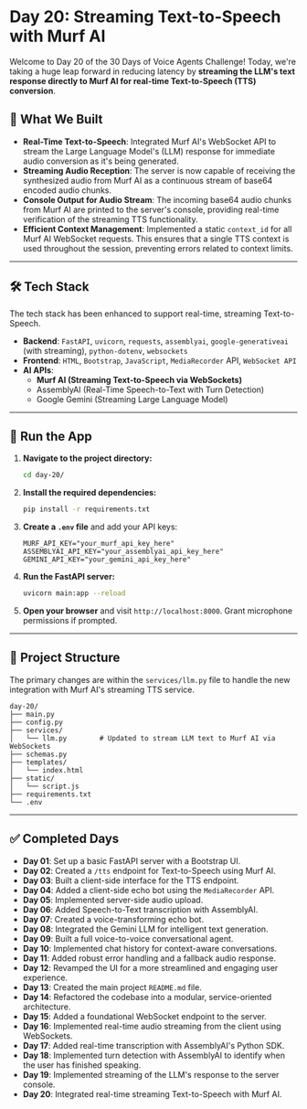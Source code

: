 # Day 20: Streaming Text-to-Speech with Murf AI

Welcome to Day 20 of the 30 Days of Voice Agents Challenge\! Today, we're taking a huge leap forward in reducing latency by **streaming the LLM's text response directly to Murf AI for real-time Text-to-Speech (TTS) conversion**.

## 🧠 What We Built

  * **Real-Time Text-to-Speech**: Integrated Murf AI's WebSocket API to stream the Large Language Model's (LLM) response for immediate audio conversion as it's being generated.
  * **Streaming Audio Reception**: The server is now capable of receiving the synthesized audio from Murf AI as a continuous stream of base64 encoded audio chunks.
  * **Console Output for Audio Stream**: The incoming base64 audio chunks from Murf AI are printed to the server's console, providing real-time verification of the streaming TTS functionality.
  * **Efficient Context Management**: Implemented a static `context_id` for all Murf AI WebSocket requests. This ensures that a single TTS context is used throughout the session, preventing errors related to context limits.

-----

## 🛠 Tech Stack

The tech stack has been enhanced to support real-time, streaming Text-to-Speech.

  * **Backend**: `FastAPI`, `uvicorn`, `requests`, `assemblyai`, `google-generativeai` (with streaming), `python-dotenv`, `websockets`
  * **Frontend**: `HTML`, `Bootstrap`, `JavaScript`, `MediaRecorder` API, `WebSocket API`
  * **AI APIs**:
      * **Murf AI (Streaming Text-to-Speech via WebSockets)**
      * AssemblyAI (Real-Time Speech-to-Text with Turn Detection)
      * Google Gemini (Streaming Large Language Model)

-----

## 🚀 Run the App

1.  **Navigate to the project directory:**
    ```bash
    cd day-20/
    ```
2.  **Install the required dependencies:**
    ```bash
    pip install -r requirements.txt
    ```
3.  **Create a `.env` file** and add your API keys:
    ```
    MURF_API_KEY="your_murf_api_key_here"
    ASSEMBLYAI_API_KEY="your_assemblyai_api_key_here"
    GEMINI_API_KEY="your_gemini_api_key_here"
    ```
4.  **Run the FastAPI server:**
    ```bash
    uvicorn main:app --reload
    ```
5.  **Open your browser** and visit `http://localhost:8000`. Grant microphone permissions if prompted.

-----

## 📂 Project Structure

The primary changes are within the `services/llm.py` file to handle the new integration with Murf AI's streaming TTS service.

```
day-20/
├── main.py
├── config.py
├── services/
│   └── llm.py        # Updated to stream LLM text to Murf AI via WebSockets
├── schemas.py
├── templates/
│   └── index.html
├── static/
│   └── script.js
├── requirements.txt
└── .env
```

-----

## ✅ Completed Days

  * **Day 01**: Set up a basic FastAPI server with a Bootstrap UI.
  * **Day 02**: Created a `/tts` endpoint for Text-to-Speech using Murf AI.
  * **Day 03**: Built a client-side interface for the TTS endpoint.
  * **Day 04**: Added a client-side echo bot using the `MediaRecorder` API.
  * **Day 05**: Implemented server-side audio upload.
  * **Day 06**: Added Speech-to-Text transcription with AssemblyAI.
  * **Day 07**: Created a voice-transforming echo bot.
  * **Day 08**: Integrated the Gemini LLM for intelligent text generation.
  * **Day 09**: Built a full voice-to-voice conversational agent.
  * **Day 10**: Implemented chat history for context-aware conversations.
  * **Day 11**: Added robust error handling and a fallback audio response.
  * **Day 12**: Revamped the UI for a more streamlined and engaging user experience.
  * **Day 13**: Created the main project `README.md` file.
  * **Day 14**: Refactored the codebase into a modular, service-oriented architecture.
  * **Day 15**: Added a foundational WebSocket endpoint to the server.
  * **Day 16**: Implemented real-time audio streaming from the client using WebSockets.
  * **Day 17**: Added real-time transcription with AssemblyAI's Python SDK.
  * **Day 18**: Implemented turn detection with AssemblyAI to identify when the user has finished speaking.
  * **Day 19**: Implemented streaming of the LLM's response to the server console.
  * **Day 20**: Integrated real-time streaming Text-to-Speech with Murf AI.
